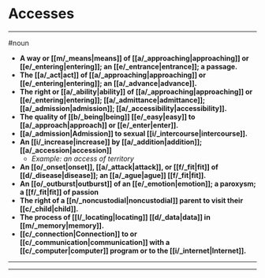 # Accesses
---
#noun
- **A way or [[m/_means|means]] of [[a/_approaching|approaching]] or [[e/_entering|entering]]; an [[e/_entrance|entrance]]; a passage.**
- **The [[a/_act|act]] of [[a/_approaching|approaching]] or [[e/_entering|entering]]; an [[a/_advance|advance]].**
- **The right or [[a/_ability|ability]] of [[a/_approaching|approaching]] or [[e/_entering|entering]]; [[a/_admittance|admittance]]; [[a/_admission|admission]]; [[a/_accessibility|accessibility]].**
- **The quality of [[b/_being|being]] [[e/_easy|easy]] to [[a/_approach|approach]] or [[e/_enter|enter]].**
- **[[a/_admission|Admission]] to sexual [[i/_intercourse|intercourse]].**
- **An [[i/_increase|increase]] by [[a/_addition|addition]]; [[a/_accession|accession]]**
	- _Example: an access of territory_
- **An [[o/_onset|onset]], [[a/_attack|attack]], or [[f/_fit|fit]] of [[d/_disease|disease]]; an [[a/_ague|ague]] [[f/_fit|fit]].**
- **An [[o/_outburst|outburst]] of an [[e/_emotion|emotion]]; a paroxysm; a [[f/_fit|fit]] of passion**
- **The right of a [[n/_noncustodial|noncustodial]] parent to visit their [[c/_child|child]].**
- **The process of [[l/_locating|locating]] [[d/_data|data]] in [[m/_memory|memory]].**
- **[[c/_connection|Connection]] to or [[c/_communication|communication]] with a [[c/_computer|computer]] program or to the [[i/_internet|Internet]].**
---
---
